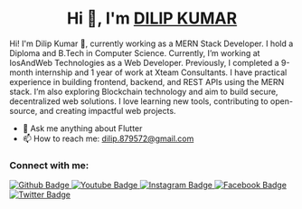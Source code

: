 <h1 align="center">
  Hi 👋, I'm 
  <a href="https://www.linkedin.com/in/dilip-kumar-135127231/" target="_blank">
    DILIP KUMAR
  </a>
</h1>

Hi! I'm Dilip Kumar 👋, currently working as a MERN Stack Developer.
I hold a Diploma and B.Tech in Computer Science.
Currently, I’m working at IosAndWeb Technologies as a Web Developer.
Previously, I completed a 9-month internship and 1 year of work at Xteam Consultants.
I have practical experience in building frontend, backend, and REST APIs using the MERN stack.
I’m also exploring Blockchain technology and aim to build secure, decentralized web solutions.
I love learning new tools, contributing to open-source, and creating impactful web projects.
- 💬 Ask me anything about Flutter 
- 📫 How to reach me: dilip.879572@gmail.com  
### Connect with me:
<div id="badges">
  <a href="https://github.com/axiftaj">
    <img src="https://img.shields.io/badge/Github-white?style=for-the-badge&logo=Github&logoColor=black" alt="Github Badge"/>
  </a>
  <a href="https://www.youtube.com/channel/UCzvRaprYPhvAplMK36Gu0kw">
    <img src="https://img.shields.io/badge/YouTube-red?style=for-the-badge&logo=youtube&logoColor=white" alt="Youtube Badge"/>
  </a>
   <a href="https://www.instagram.com/axif_taj">
    <img src="https://img.shields.io/badge/Instagram-purple?style=for-the-badge&logo=instagram&logoColor=white" alt="Instagram Badge"/>
  </a>
   <a href="https://fb.com/aaxiftaj">
    <img src="https://img.shields.io/badge/Facebook-blue?style=for-the-badge&logo=facebook&logoColor=white" alt="Facebook Badge"/>
  </a>
   <a href="https://twitter.com/axiftaj">
    <img src="https://img.shields.io/badge/Twitter-blue?style=for-the-badge&logo=twitter&logoColor=white" alt="Twitter Badge"/>
  </a>
</div>

